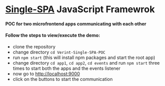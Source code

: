 # [Single-SPA](https://single-spa.js.org/) JavaScript Framewrok

#### POC for two microfrontend apps communicating with each other
#### Follow the steps to view/execute the demo:

- clone the repository
- change directory ```cd Verint-Single-SPA-POC```
- run ```npm start``` (this will install npm packages and start the root app)
- change directory ```cd app1```, ```cd app2```, ```cd events``` and run ```npm start``` three times to start both the apps and the events listener
- now go to [http://localhost:9000](http://localhost:9000)
- click on the buttons to start the communication